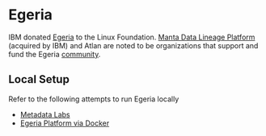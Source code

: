 # Egeria

IBM donated [Egeria](https://egeria-project.org/)  to the Linux Foundation. [Manta Data Lineage Platform](https://www.ibm.com/docs/en/software-hub/5.2.x?topic=services-manta-data-lineage) (acquired by IBM) and Atlan are noted to be organizations that support and fund the Egeria [community](https://egeria-project.org/community/).

## Local Setup

Refer to the following attempts to run Egeria locally
* [Metadata Labs](metadata-labs.md)
* [Egeria Platform via Docker](egeria-platform-docker.md)

